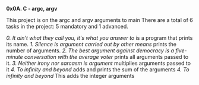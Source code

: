 **0x0A. C - argc, argv**

This project is on the argc and argv arguments to main
There are a total of 6 tasks in the project:
5 mandatory and 1 advanced.

*0. It ain't what they call you, it's what you answer to* is a program that prints its name.
*1. Silence is argument carried out by other means* prints the number of arguments.
*2. The best argument against democracy is a five-minute conversation with the average voter* prints all arguments passed to it.
*3. Neither irony nor sarcasm is argument* multiplies arguments passed to it
*4. To infinity and beyond* adds and prints the sum of the arguments
*4. To infinity and beyond* This adds the integer arguments


